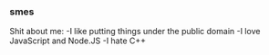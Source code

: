 ### smes
Shit about me:
-I like putting things under the public domain
-I love JavaScript and Node.JS
-I hate C++

